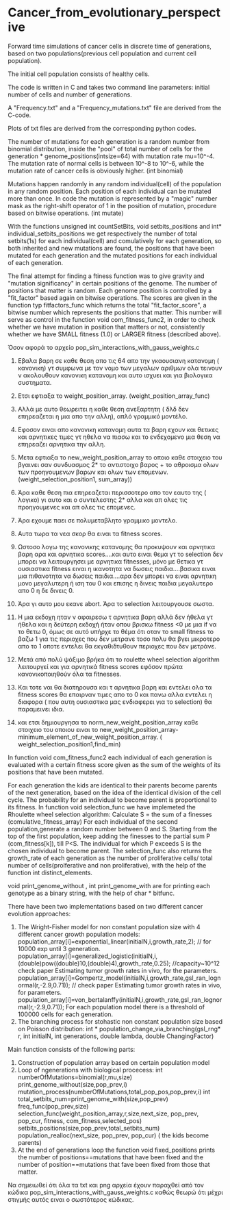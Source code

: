 # Cancer_from_evolutionary_perspective

Forward time simulations of cancer cells in discrete time of generations, based on two populations(previous cell population and current cell population).

The initial cell population consists of healthy cells.

The code is written in C and takes two command line parameters: initial number of cells and number of generations.

A "Frequency.txt" and a "Frequency_mutations.txt" file are derived from the C-code. 

Plots of txt files are derived from the corresponding python codes.

The number of mutations for each generation is a random number from binomial distribution, inside the "pool" of total number of cells for the generation * genome_positions(intsize=64) with mutation rate mu=10^-4. The mutation rate of normal cells is between 10^-8 to 10^-6, while the mutation rate of cancer cells is obviously higher. (int binomial)

Mutations happen randomly in any random individual(cell) of the population in any random position. Each position of each individual can be mutated more than once. In code the mutation is represented by a "magic" number mask as the right-shift operator of 1 in the position of mutation, procedure based on bitwise operations. (int mutate)

With the functions unsigned int countSetBits, void setbits_positions and int* individual_setbits_positions we get respectively the number of total setbits(1s) for each individual(cell) and comulatively for each generation, so both inherited and new mutations are found, the positions that have been mutated for each generation and the mutated positions for each individual of each generation. 

The final attempt for finding a ftiness function was to give gravity and "mutation significancy" in certain positions of the genome. The number of positions that matter is random. Each genome position is controlled by a "fit_factor" based again on bitwise operations. The scores are given in the function typ fitfactors_func which returns the total "fit_factor_score", a bitwise number which represents the positions that matter. This number will serve as control in the function void com_fitness_func2, in order to check whether we have mutation in position that matters or not, consistently whether we have SMALL fitness (1.0) or LARGER fitness (described above).

Όσον αφορά το αρχείο pop_sim_interactions_with_gauss_weights.c

1) Eβαλα βαρη σε καθε θεση απο τις 64 απο την γκαουσιανη κατανομη ( κανονικη) γτ συμφωνα με τον νομο των μεγαλων αριθμων ολα τεινουν ν ακολουθουν κανονικη κατανομη και αυτο ισχυει και για βιολογικα συστηματα.

2) Eτσι εφτιαξα το weight_position_array. (weight_position_array_func)

3) Αλλά με αυτο θεωρειτει η καθε θεση ανεξαρτητη ( δλδ δεν επηρεαζεται η μια απο την αλλη), απλό γραμμικό μοντέλο.

4) Εφοσον ειναι απο κανονικη κατανομη αυτα τα βαρη εχουν και θετικες και αρνητικες τιμες γτ ηθελα να πιασω και το ενδεχομενο μια θεση να επηρεαζει αρνητικα την αλλη.

5) Μετα εφτιαξα το new_weight_position_array το οποιο καθε στοιχειο του βγαινει σαν συνδυασμος 2* το αντιστοιχο βαρος + το αθροισμα ολων των προηγουμενων βαρων και ολων των επομενων. (weight_selection_position1, sum_array))

6) Άρα καθε θεση πια επηρεαζεται περισσοτερο απο τον εαυτο της ( λογικο) γι αυτο και ο συντελεστης 2* αλλα και απ ολες τις προηγουμενες και απ ολες τις επομενες.

7) Άρα εχουμε παει σε πολυμεταβλητο γραμμικο μοντελο.

8) Αυτα τωρα τα νεα σκορ θα ειναι τα fitness scores.

9) Ωστοσο λογω της κανονικης κατανομης θα προκυψουν και αρνητικα βαρη αρα και αρνητικα scores....και αυτο ειναι θεμα γτ το selection δεν μπορει να λειτουργησει με αρνητικα fitnesses, μόνο με θετικα γτ ουσιαστικα fitness ειναι η ικανοτητα να δωσεις παιδια....βασικα ειναι μια πιθανοτητα να δωσεις παιδια....αρα δεν μπορει να ειναι αρνητικη μονο μεγαλυτερη ή ιση του 0 και επισης η δινεις παιδια μεγαλυτερο απο 0 η δε δινεις 0.

10) Άρα γι αυτο μου εκανε abort. Άρα το selection λειτουργουσε σωστα.

11) Η μια εκδοχη ηταν ν αφαιρεσω τ αρνητικα βαρη αλλά δεν ήθελα γτ ήθελα και η δεύτερη εκδοχή ήταν  οπου βρισκω fitness <0  με μια if να το θετω 0, όμως σε αυτό υπήρχε το θέμα ότι οταν το small fitness το βαζω 1 για τις περιοχες που δεν μετρανε τοσο πολυ θα βγει μικροτερο απο το 1 οποτε εντελει θα εκγαθιδτυθουν περιοχες που δεν μετράνε.

12) Μετά από πολύ ψάξιμο βρήκα ότι το roulette wheel selection algorithm λειτουργεί και για αρνητικά fitness scores εφόσον πρώτα κανονικοποιηθούν όλα τα fitnesses.

13) Kαι τοτε ναι θα διατηρουσα και τ αρνητικα βαρη και εντελει ολα τα fitness scores θα επαιρναν τιμες απο το 0 και πανω αλλα εντελει η διαφορα ( που αυτη ουσιαστικα μας ενδιαφερει για το selection) θα παραμεινει ιδια.

14) και ετσι δημιουργησα το norm_new_weight_position_array καθε στοιχειο του οποιου ειναι το new_weight_position_array-minimum_element_of_new_weight_position_array. ( weight_selection_position1,find_min)

In function void com_fitness_func2 each individual of each generation is evaluated with a certain fitness score given as the sum of the weights of its positions that have been mutated.

For each generation the kids are identical to their parents become parents of the next generation, based on the idea of the identical division of the cell cycle. The probability for an individual to become parent is proportional to its fitness.
In function void selection_func we have implemeted the Rhoulette wheel selection algorithm: 
Calculate S = the sum of a finesses (comulative_fitness_array)
For each individual of the second population,generate a random number between 0 and S.
Starting from the top of the first population, keep adding the finesses to the partial sum P (com_fitness[k]), till P<S.
The individual for which P exceeds S is the chosen individual to become parent.
The selection_func also returns the growth_rate of each generation as the number of proliferative cells/ total number of cells(prolferative and non proliferative), with the help of the function int distinct_elements.

void print_genome_without , int print_genome_with are for printing each genotype as a binary string, with the help of char * bitfunc.

There have been two implementations based on two different cancer evolution approaches:
1) The Wright-Fisher model for non constant population size with 4 different cancer growth population models:
  population_array[i]=exponential_linear(initialN,i,growth_rate,2); // for 10000 exp until 3 generation.
  population_array[i]=generalized_logistic(initialN,i,(double)pow((double)10,(double)4),growth_rate,0.25); //capacity~10^12 check paper Estimating tumor growth rates in vivo, for the parameters.
  population_array[i]=Gompertz_model(initialN,i,growth_rate,gsl_ran_lognormal(r,-2.9,0.71)); // check paper Estimating tumor growth rates in vivo, for parameters.
  population_array[i]=von_bertalanffy(initialN,i,growth_rate,gsl_ran_lognormal(r,-2.9,0.71));
 For each population model there is a threshold of 100000 cells for each generation.
 2) The branching process for stohastic non constant population size based on Poisson distribution:
  int * population_change_via_branching(gsl_rng* r, int initialN, int generations, double lambda, double ChangingFactor)

Main function consists of the following parts:
1) Construction of population array based on certain population model
2) Loop of ngenerations with biological procecess:
  int numberOfMutations=binomial(r,mu,size)
  print_genome_without(size,pop_prev,i)
  mutation_process(numberOfMutations,total_pop_pos,pop_prev,i)
  int total_setbits_num=print_genome_with(size,pop_prev)
  freq_func(pop_prev,size)
  selection_func(weight_position_array,r,size,next_size, pop_prev, pop_cur, fitness, com_fitness,selected_pos)
  setbits_positions(size,pop_prev,total_setbits_num)
  population_realloc(next_size, pop_prev, pop_cur) ( the kids become parents)
 3) At the end of generations loop the function void fixed_positions prints the number of positions==mutations that have been fixed and the number of position==mutations that fave been fixed from those that matter.




Να σημειωθεί ότι όλα τα txt και png αρχεία έχουν παραχθεί από τον κώδικα pop_sim_interactions_with_gauss_weights.c καθώς θεωρώ ότι μέχρι στιγμής αυτός ειναι ο σωστότερος κώδικας.
